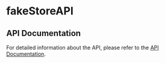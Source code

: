 # fakeStoreAPI

## API Documentation

For detailed information about the API, please refer to the [API Documentation](https://web.postman.co/workspace/291207d5-1073-4eda-b783-3fd9231b4116/documentation/36297486-e853a821-d1a0-43c6-8d5e-ad534f40cc5a).
